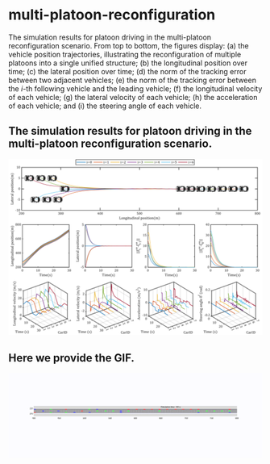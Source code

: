 # multi-platoon-reconfiguration
The simulation results for platoon driving in the multi-platoon reconfiguration scenario. From top to bottom, the figures display: (a) the vehicle position trajectories, illustrating the reconfiguration of multiple platoons into a single unified structure; (b) the longitudinal position over time; (c) the lateral position over time; (d) the norm of the tracking error between two adjacent vehicles; (e) the norm of the tracking error between the $i$-th following vehicle and the leading vehicle; (f) the longitudinal velocity of each vehicle; (g) the lateral velocity of each vehicle; (h) the acceleration of each vehicle; and (i) the steering angle of each vehicle.

## The simulation results for platoon driving in the multi-platoon reconfiguration scenario.

![The simulation results for platoon driving in the multi-platoon reconfiguration scenario.](https://github.com/Keane14/multi-platoon-reconfiguration/blob/main/Experiment5_All_new.png)

## Here we provide the GIF.

<img src="https://github.com/cmc623/Formation-control-with-lane-preference/blob/main/result_FRC.gif" width="1000" />
